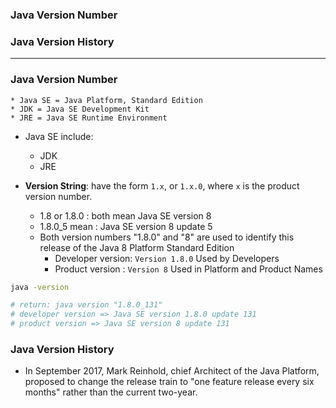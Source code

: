 ### Java Version Number
### Java Version History

------------------------------------------------------

### Java Version Number

```
* Java SE = Java Platform, Standard Edition
* JDK = Java SE Development Kit
* JRE = Java SE Runtime Environment
```

* Java SE include:
  * JDK
  * JRE

* **Version String**: have the form `1.x`, or `1.x.0`, where `x` is the product version number.
  * 1.8 or 1.8.0 : both mean Java SE version 8
  * 1.8.0_5 mean : Java SE version 8 update 5
  * Both version numbers "1.8.0" and "8" are used to identify this release of the Java 8 Platform Standard Edition
      * Developer version: `Version 1.8.0` Used by Developers
      * Product version : `Version 8` Used in Platform and Product Names

```sh
java -version

# return: java version "1.8.0_131" 
# developer version => Java SE version 1.8.0 update 131
# product version => Java SE version 8 update 131

```
  
### Java Version History

* In September 2017, Mark Reinhold, chief Architect of the Java Platform, proposed to change the release train to "one feature release every six months" rather than the current two-year.
















